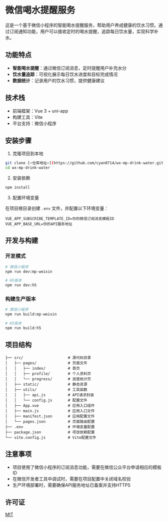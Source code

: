 # 微信喝水提醒服务

这是一个基于微信小程序的智能喝水提醒服务，帮助用户养成健康的饮水习惯。通过订阅通知功能，用户可以接收定时的喝水提醒，追踪每日饮水量，实现科学补水。

## 功能特点

- **智能喝水提醒**：通过微信订阅消息，定时提醒用户补充水分
- **饮水量追踪**：可视化展示每日饮水进度和目标完成情况
- **数据统计**：记录用户的饮水习惯，提供健康建议

## 技术栈

- 前端框架：Vue 3 + uni-app
- 构建工具：Vite
- 平台支持：微信小程序

## 安装步骤

1. 克隆项目到本地

```bash
git clone [<仓库地址>](https://github.com/cyan0714/wx-mp-drink-water.git)
cd wx-mp-drink-water
```

2. 安装依赖

```bash
npm install
```

3. 配置环境变量

在项目根目录创建 `.env` 文件，并配置以下环境变量：

```
VUE_APP_SUBSCRIBE_TEMPLATE_ID=你的微信订阅消息模板ID
VUE_APP_BASE_URL=你的API服务地址
```

## 开发与构建

### 开发模式

```bash
# 微信小程序
npm run dev:mp-weixin

# H5版本
npm run dev:h5
```

### 构建生产版本

```bash
# 微信小程序
npm run build:mp-weixin

# H5版本
npm run build:h5
```

## 项目结构

```
├── src/                    # 源代码目录
│   ├── pages/              # 页面文件
│   │   ├── index/          # 首页
│   │   ├── profile/        # 个人资料页
│   │   └── progress/       # 进度统计页
│   ├── static/             # 静态资源
│   ├── utils/              # 工具函数
│   │   ├── api.js          # API请求封装
│   │   └── config.js       # 配置文件
│   ├── App.vue             # 应用入口组件
│   ├── main.js             # 应用入口文件
│   ├── manifest.json       # 应用配置文件
│   └── pages.json          # 页面路由配置
├── .env                    # 环境变量配置
├── package.json            # 项目依赖配置
└── vite.config.js          # Vite配置文件
```

## 注意事项

- 项目使用了微信小程序的订阅消息功能，需要在微信公众平台申请相应的模板ID
- 在微信开发者工具中调试时，需要在项目配置中关闭域名校验
- 生产环境部署时，需要确保API服务地址已备案并支持HTTPS

## 许可证

[MIT](LICENSE)
